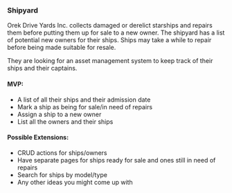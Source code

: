 ### Shipyard

Orek Drive Yards Inc. collects damaged or derelict starships and repairs them before putting them up for sale to a new owner. The shipyard has a list of potential new owners for their ships. Ships may take a while to repair before being made suitable for resale.

They are looking for an asset management system to keep track of their ships and their captains.

#### MVP:

* A list of all their ships and their admission date
* Mark a ship as being for sale/in need of repairs
* Assign a ship to a new owner
* List all the owners and their ships

#### Possible Extensions:

* CRUD actions for ships/owners
* Have separate pages for ships ready for sale and ones still in need of repairs
* Search for ships by model/type
* Any other ideas you might come up with
